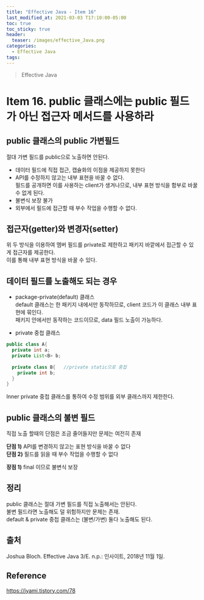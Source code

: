 ```yaml
---
title: "Effective Java - Item 16"
last_modified_at: 2021-03-03 T17:10:00-05:00
toc: true
toc_sticky: true
header:
  teaser: /images/effective_Java.png
categories: 
  - Effective Java
tags:
---
```


> Effective Java

Item 16. public 클래스에는 public 필드가 아닌 접근자 메서드를 사용하라
=============
## public 클래스의 public 가변필드
절대 가변 필드를 public으로 노출하면 안된다.  
* 데이터 필드에 직접 접근, 캡슐화의 이점을 제공하지 못한다
* API를 수정하지 않고는 내부 표현을 바꿀 수 없다.  
필드를 공개하면 이를 사용하는 client가 생겨나므로, 내부 표현 방식을 함부로 바꿀 수 없게 된다.  
* 불변식 보장 불가
* 외부에서 필드에 접근할 때 부수 작업을 수행할 수 없다.  

## 접근자(getter)와 변경자(setter)
위 두 방식을 이용하여 멤버 필드를 private로 제한하고 패키지 바깥에서 접근할 수 있게 접근자를 제공한다.  
이를 통해 내부 표현 방식을 바꿀 수 있다.  

## 데이터 필드를 노출해도 되는 경우
* package-private(default) 클래스  
default 클래스는 한 패키지 내에서만 동작하므로, client 코드가 이 클래스 내부 표현에 묶인다.  
패키지 안에서만 동작하는 코드이므로, data 필드 노출이 가능하다.   

* private 중첩 클래스
```java
public class A{
  private int a;
  private List<B> b;
  
  private class B{   //private static으로 중첩
    private int b;
  }
}
```
Inner private 중첩 클래스를 통하여 수정 범위를 외부 클래스까지 제한한다.  

## public 클래스의 불변 필드
직접 노출 할때의 단점은 조금 줄어들지만 문제는 여전히 존재  

**단점 1)** API를 변경하지 않고는 표현 방식을 바꿀 수 없다  
**단점 2)** 필드를 읽을 때 부수 작업을 수행할 수 없다  

**장점 1)** final 이므로 불변식 보장  

## 정리
public 클래스는 절대 가변 필드를 직접 노출해서는 안된다.  
불변 필드라면 노출해도 덜 위험하지만 문제는 존재.  
default & private 중첩 클래스는 (불변/가변) 둘다 노출해도 된다.  


## 출처
Joshua Bloch. Effective Java 3/E. n.p.: 인사이트, 2018년 11월 1일.  

## Reference
<https://jyami.tistory.com/78>  